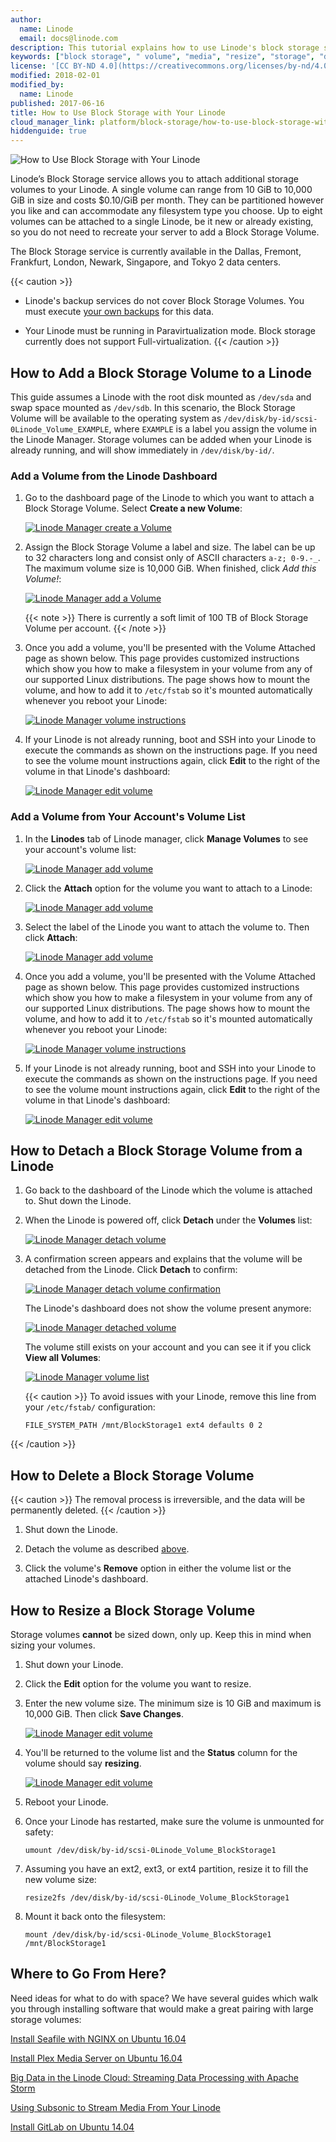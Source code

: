 ```yaml
---
author:
  name: Linode
  email: docs@linode.com
description: This tutorial explains how to use Linode's block storage service.
keywords: ["block storage", " volume", "media", "resize", "storage", "disk"]
license: '[CC BY-ND 4.0](https://creativecommons.org/licenses/by-nd/4.0)'
modified: 2018-02-01
modified_by:
  name: Linode
published: 2017-06-16
title: How to Use Block Storage with Your Linode
cloud_manager_link: platform/block-storage/how-to-use-block-storage-with-your-linode/
hiddenguide: true
---
```


![How to Use Block Storage with Your Linode](block-storage-title-graphic.png)

Linode’s Block Storage service allows you to attach additional storage volumes to your Linode. A single volume can range from 10 GiB to 10,000 GiB in size and costs $0.10/GiB per month. They can be partitioned however you like and can accommodate any filesystem type you choose. Up to eight volumes can be attached to a single Linode, be it new or already existing, so you do not need to recreate your server to add a Block Storage Volume.

The Block Storage service is currently available in the Dallas, Fremont, Frankfurt, London, Newark, Singapore, and Tokyo 2 data centers.

{{< caution >}}
-  Linode's backup services do not cover Block Storage Volumes. You must execute [your own backups](/docs/security/backups/backing-up-your-data/) for this data.

-  Your Linode must be running in Paravirtualization mode. Block storage currently does not support Full-virtualization.
{{< /caution >}}

## How to Add a Block Storage Volume to a Linode

This guide assumes a Linode with the root disk mounted as `/dev/sda` and swap space mounted as `/dev/sdb`. In this scenario, the Block Storage Volume will be available to the operating system as `/dev/disk/by-id/scsi-0Linode_Volume_EXAMPLE`, where `EXAMPLE` is a label you assign the volume in the Linode Manager. Storage volumes can be added when your Linode is already running, and will show immediately in `/dev/disk/by-id/`.

### Add a Volume from the Linode Dashboard

1.  Go to the dashboard page of the Linode to which you want to attach a Block Storage Volume. Select **Create a new Volume**:

    [![Linode Manager create a Volume](bs-manager-create-new-volume.png)](bs-manager-create-new-volume.png)

2.  Assign the Block Storage Volume a label and size. The label can be up to 32 characters long and consist only of ASCII characters `a-z; 0-9.-_`. The maximum volume size is 10,000 GiB. When finished, click *Add this Volume!*:

    [![Linode Manager add a Volume](bs-add-a-volume.png)](bs-add-a-volume.png)

    {{< note >}}
There is currently a soft limit of 100 TB of Block Storage Volume per account.
{{< /note >}}

3.  Once you add a volume, you'll be presented with the Volume Attached page as shown below. This page provides customized instructions which show you how to make a filesystem in your volume from any of our supported Linux distributions. The page shows how to mount the volume, and how to add it to `/etc/fstab` so it's mounted automatically whenever you reboot your Linode:

    [![Linode Manager volume instructions](bs-volume-instructions-small.png)](bs-volume-instructions.png)

4.  If your Linode is not already running, boot and SSH into your Linode to execute the commands as shown on the instructions page. If you need to see the volume mount instructions again, click **Edit** to the right of the volume in that Linode's dashboard:

    [![Linode Manager edit volume](bs-edit.png)](bs-edit.png)

### Add a Volume from Your Account's Volume List

1.  In the **Linodes** tab of Linode manager, click **Manage Volumes** to see your account's volume list:

    [![Linode Manager add volume](bs-manage-volumes-small.png)](bs-manage-volumes.png)

2.  Click the **Attach** option for the volume you want to attach to a Linode:

    [![Linode Manager add volume](bs-volume-list-small.png)](bs-volume-list.png)

3.  Select the label of the Linode you want to attach the volume to. Then click **Attach**:

    [![Linode Manager add volume](bs-volume-attach-small.png)](bs-volume-attach.png)

4.  Once you add a volume, you'll be presented with the Volume Attached page as shown below. This page provides customized instructions which show you how to make a filesystem in your volume from any of our supported Linux distributions. The page shows how to mount the volume, and how to add it to `/etc/fstab` so it's mounted automatically whenever you reboot your Linode:

    [![Linode Manager volume instructions](bs-volume-instructions-small.png)](bs-volume-instructions.png)

5.  If your Linode is not already running, boot and SSH into your Linode to execute the commands as shown on the instructions page. If you need to see the volume mount instructions again, click **Edit** to the right of the volume in that Linode's dashboard:

    [![Linode Manager edit volume](bs-edit.png)](bs-edit.png)

## How to Detach a Block Storage Volume from a Linode

1.  Go back to the dashboard of the Linode which the volume is attached to. Shut down the Linode.

2.  When the Linode is powered off, click **Detach** under the **Volumes** list:

    [![Linode Manager detach volume](bs-detach.png)](bs-detach.png)

3.  A confirmation screen appears and explains that the volume will be detached from the Linode. Click **Detach** to confirm:

    [![Linode Manager detach volume confirmation](bs-detach-confirm-small.png)](bs-detach-confirm.png)

    The Linode's dashboard does not show the volume present anymore:

    [![Linode Manager detached volume](bs-detached.png)](bs-detached.png)

    The volume still exists on your account and you can see it if you click **View all Volumes**:

    [![Linode Manager volume list](bs-volume-list-small.png)](bs-volume-list.png)

    {{< caution >}}
To avoid issues with your Linode, remove this line from your `/etc/fstab/` configuration:

    `FILE_SYSTEM_PATH /mnt/BlockStorage1 ext4 defaults 0 2`

{{< /caution >}}

## How to Delete a Block Storage Volume

{{< caution >}}
The removal process is irreversible, and the data will be permanently deleted.
{{< /caution >}}

1.  Shut down the Linode.

2.  Detach the volume as described [above](#how-to-detach-a-block-storage-volume-from-a-linode).

3.  Click the volume's **Remove** option in either the volume list or the attached Linode's dashboard.

## How to Resize a Block Storage Volume

Storage volumes **cannot** be sized down, only up. Keep this in mind when sizing your volumes.

1.  Shut down your Linode.

2.  Click the **Edit** option for the volume you want to resize.

3.  Enter the new volume size. The minimum size is 10 GiB and maximum is 10,000 GiB. Then click **Save Changes**.

    [![Linode Manager edit volume](bs-resize-volume-small.png)](bs-resize-volume.png)

4.  You'll be returned to the volume list and the **Status** column for the volume should say **resizing**.

    [![Linode Manager edit volume](bs-volume-resizing-small.png)](bs-volume-resizing.png)

5.  Reboot your Linode.

6.  Once your Linode has restarted, make sure the volume is unmounted for safety:

        umount /dev/disk/by-id/scsi-0Linode_Volume_BlockStorage1

7.  Assuming you have an ext2, ext3, or ext4 partition, resize it to fill the new volume size:

        resize2fs /dev/disk/by-id/scsi-0Linode_Volume_BlockStorage1

8.  Mount it back onto the filesystem:

        mount /dev/disk/by-id/scsi-0Linode_Volume_BlockStorage1 /mnt/BlockStorage1

## Where to Go From Here?

Need ideas for what to do with space? We have several guides which walk you through installing software that would make a great pairing with large storage volumes:

[Install Seafile with NGINX on Ubuntu 16.04](/docs/applications/cloud-storage/install-seafile-with-nginx-on-ubuntu-1604/)

[Install Plex Media Server on Ubuntu 16.04](/docs/applications/media-servers/install-plex-media-server-on-ubuntu-16-04/)

[Big Data in the Linode Cloud: Streaming Data Processing with Apache Storm](/docs/applications/big-data/big-data-in-the-linode-cloud-streaming-data-processing-with-apache-storm/)

[Using Subsonic to Stream Media From Your Linode](/docs/applications/media-servers/install-subsonic-media-server-on-ubuntu-or-debian/)

[Install GitLab on Ubuntu 14.04](/docs/development/version-control/install-gitlab-on-ubuntu-14-04-trusty-tahr/)

